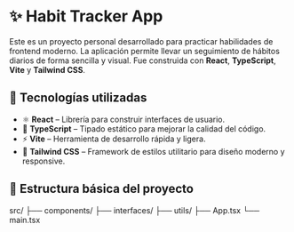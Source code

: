 # ✨ Habit Tracker App

Este es un proyecto personal desarrollado para practicar habilidades de frontend moderno. La aplicación permite llevar un seguimiento de hábitos diarios de forma sencilla y visual. Fue construida con **React**, **TypeScript**, **Vite** y **Tailwind CSS**.

## 🚀 Tecnologías utilizadas

- ⚛️ **React** – Librería para construir interfaces de usuario.
- 🧠 **TypeScript** – Tipado estático para mejorar la calidad del código.
- ⚡ **Vite** – Herramienta de desarrollo rápida y ligera.
- 🎨 **Tailwind CSS** – Framework de estilos utilitario para diseño moderno y responsive.

## 📂 Estructura básica del proyecto

src/
├── components/
├── interfaces/
├── utils/
├── App.tsx
└── main.tsx
